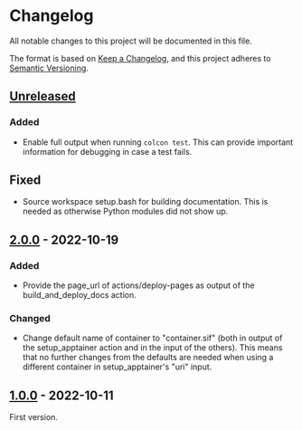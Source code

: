 # Changelog
All notable changes to this project will be documented in this file.

The format is based on [Keep a Changelog](https://keepachangelog.com/en/1.0.0/),
and this project adheres to [Semantic Versioning](https://semver.org/spec/v2.0.0.html).

## [Unreleased]
### Added
- Enable full output when running `colcon test`.  This can provide important
  information for debugging in case a test fails.

## Fixed
- Source workspace setup.bash for building documentation. This is needed as
  otherwise Python modules did not show up.

## [2.0.0] - 2022-10-19
### Added
- Provide the page_url of actions/deploy-pages as output of the
  build_and_deploy_docs action.

### Changed
- Change default name of container to "container.sif" (both in output of the
  setup_apptainer action and in the input of the others).  This means that no
  further changes from the defaults are needed when using a different container
  in setup_apptainer's "uri" input.


## [1.0.0] - 2022-10-11

First version.


[Unreleased]: https://github.com/open-dynamic-robot-initiative/trifinger-build-action/compare/v2.0.0...HEAD
[2.0.0]: https://github.com/open-dynamic-robot-initiative/trifinger-build-action/compare/v1.0.0...2.0.0
[1.0.0]: https://github.com/open-dynamic-robot-initiative/trifinger-build-action/releases/tag/v1.0.0
